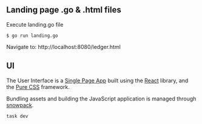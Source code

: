## Landing page .go & .html files

Execute landing.go file

```shell
$ go run landing.go
```

Navigate to: http://localhost:8080/ledger.html

## UI

The User Interface is a [Single Page App](https://en.wikipedia.org/wiki/Single-page_application)
built using the [React](https://reactjs.org) library, and the [Pure CSS](https://purecss.io/) framework.

Bundling assets and building the JavaScript application is managed through [snowpack](https://www.snowpack.dev).

```
task dev
```
